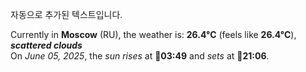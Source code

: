 
자동으로 추가된 텍스트입니다.

<!--START_SECTION:weather:moscow-->
Currently in **Moscow** (RU), the weather is: **26.4°C** (feels like **26.4°C**), ***scattered clouds***<br/>
On *June 05, 2025*, the *sun rises* at 🌅**03:49** and *sets* at 🌇**21:06**.
<!--END_SECTION:weather-->
